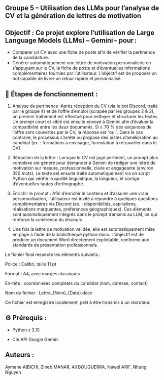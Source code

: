## Groupe 5 – Utilisation des LLMs pour l’analyse de CV et la génération de lettres de motivation 

## Objectif : Ce projet explore l’utilisation de Large Language Models (LLMs)  – Gemini – pour : 
* Comparer un CV avec une fiche de poste afin de vérifier la pertinence de la candidature.
* Générer automatiquement une lettre de motivation personnalisée en s’appuyant sur le CV, la fiche de poste et d’éventuelles informations complémentaires fournies par l’utilisateur.
  L’objectif est de proposer un bot capable de livrer un retour rapide et personnalisé.

## 📁 Étapes de fonctionnement :
   1. Analyse de pertinence :Après réception du CV (via le bot Discord, traité par le groupe 4) et de l’offre d’emploi (scrapée par les groupes 2 & 3), un premier traitement est effectué pour nettoyer et structurer les textes. Un prompt court et ciblé est ensuite envoyé à Gemini afin d’évaluer la compatibilité entre les deux documents.
Si ≥ 70 % des exigences de l’offre sont couvertes par le CV, la réponse est “oui”.
Dans le cas contraire, le processus s’arrête ou propose des pistes d’amélioration au candidat (ex. : formations à envisager, formulation à retravailler dans le CV).

   2. Rédaction de la lettre : Lorsque le CV est jugé pertinent, un prompt plus complexe est généré pour demander à Gemini de rédiger une lettre de motivation sur mesure, professionnelle, claire et engageante (environ 350 mots).
Le texte est ensuite traité automatiquement via un script Python qui vérifie la qualité linguistique, la longueur, et corrige d’éventuelles fautes d’orthographe.
   
   3. Enrichir le prompt : Afin d’enrichir le contenu et d’assurer une vraie personnalisation, l’utilisateur est invité à répondre à quelques questions complémentaires via Discord (ex. : disponibilités, aspirations, réalisations marquantes, préférences géographiques). Ces éléments sont automatiquement intégrés dans le prompt transmis au LLM, ce qui renforce la cohérence du discours.
  
   4. Une fois la lettre de motivation validée, elle est automatiquement mise en page à l’aide de la bibliothèque python-docx. L’objectif est de produire un document Word directement exploitable, conforme aux standards de présentation professionnels.

Le fichier final respecte les éléments suivants :

  Police : Calibri, taille 11 pt

  Format : A4, avec marges classiques

  En-tête : coordonnées complètes du candidat (nom, adresse, contact)

  Nom du fichier : Lettre_{Nom}_{Date}.docx

Ce fichier est enregistré localement, prêt à être transmis à un recruteur.

## ⚙️ Prérequis :
* Python ≥ 3.10 

* Clé API Google Gemini 


## Auteurs :

Aymane AIBICHI,
Zineb MANAR,
Ali BOUGUERRA,
Nawel ARIF,
Nhung Nguyen.
